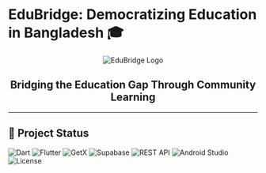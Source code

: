 # EduBridge: Democratizing Education in Bangladesh 🎓

<div align="center">

![EduBridge Logo](https://github.com/user-attachments/assets/c811683b-575e-44d4-a31c-d9661b6c3c60)

  
  <h2>Bridging the Education Gap Through Community Learning</h2>
</div>

---

## 📌 **Project Status**  
![Dart](https://img.shields.io/badge/Dart-3.0-blue?logo=dart&logoColor=white)
![Flutter](https://img.shields.io/badge/Flutter-3.10-blue?logo=flutter&logoColor=white)
![GetX](https://img.shields.io/badge/GetX-State_Management-purple?logo=getx&logoColor=white)
![Supabase](https://img.shields.io/badge/Supabase-PostgreSQL-brightgreen?logo=supabase)
![REST API](https://img.shields.io/badge/REST-API-red?logo=api&logoColor=white)
![Android Studio](https://img.shields.io/badge/Android_Studio-Giraffe-green?logo=androidstudio&logoColor=white)
![License](https://img.shields.io/badge/License-MIT-yellow.svg)